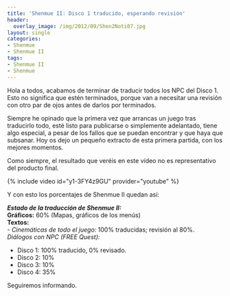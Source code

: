 ```yaml
---
title: 'Shenmue II: Disco 1 traducido, esperando revisión'
header:
  overlay_image: /img/2012/09/Shen2Noti07.jpg
layout: single
categories:
- Shenmue
- Shenmue II
tags:
- Shenmue II
- Shenmue
---
```

Hola a todos, acabamos de terminar de traducir todos los NPC del Disco 1. 
Esto no significa que estén terminados, porque van a necesitar una revisión 
con otro par de ojos antes de darlos por terminados.

Siempre he opinado que la primera vez que arrancas un juego tras traducirlo 
todo, esté listo para publicarse o simplemente adelantado, tiene algo especial, 
a pesar de los fallos que se puedan encontrar y que haya que subsanar. Hoy os dejo 
un pequeño extracto de esta primera partida, con los mejores momentos.

Como siempre, el resultado que veréis en este vídeo no es representativo del 
producto final.

{% include video id="y1-3FY4z9GU" provider="youtube" %}

Y con esto los porcentajes de Shenmue II quedan así:

**_Estado de la traducción de Shenmue II:_**  
**Gráficos:** 60% (Mapas, gráficos de los menús)  
**Textos:**  
_- Cinemáticas de todo el juego:_ 100% traducidas; revisión al 80%.  
_Diálogos con NPC (FREE Quest):_  
- Disco 1: 100% traducido, 0% revisado.  
- Disco 2: 10%  
- Disco 3: 10%  
- Disco 4: 35%

Seguiremos informando.
